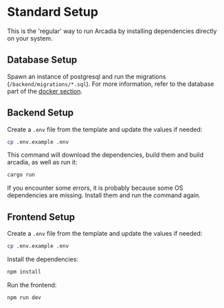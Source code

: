 # Standard Setup

This is the 'regular' way to run Arcadia by installing dependencies directly on your system.

## Database Setup

Spawn an instance of postgresql and run the migrations (`/backend/migrations/*.sql`). For more information, refer to the database part of the [docker section](run-docker.md).

## Backend Setup

Create a `.env` file from the template and update the values if needed:

```bash
cp .env.example .env
```

This command will download the dependencies, build them and build arcadia, as well as run it:

```bash
cargo run
```

If you encounter some errors, it is probably because some OS dependencies are missing. Install them and run the command again.

## Frontend Setup

Create a `.env` file from the template and update the values if needed:

```bash
cp .env.example .env
```

Install the dependencies:

```bash
npm install
```

Run the frontend:

```bash
npm run dev
```
